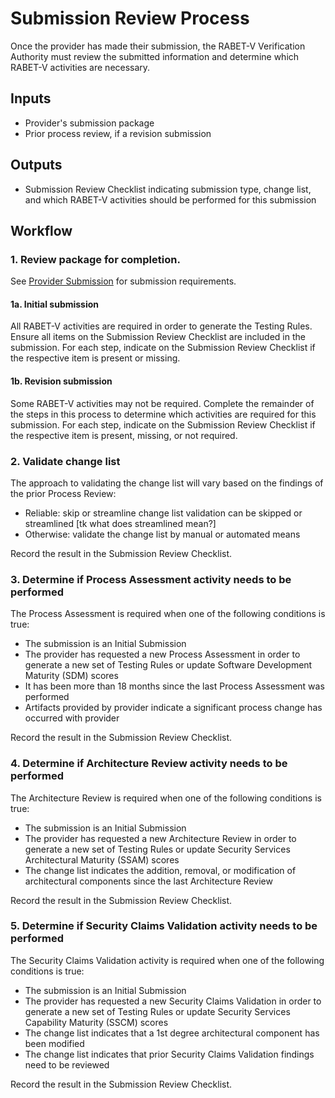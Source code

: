 # Submission Review Process
Once the provider has made their submission, the RABET-V Verification Authority must review the submitted information and determine which RABET-V activities are necessary.

## Inputs

* Provider's submission package
* Prior process review, if a revision submission

## Outputs

* Submission Review Checklist indicating submission type, change list, and which RABET-V activities should be performed for this submission

## Workflow

### 1. Review package for completion.
See [Provider Submission](Provider_Submission.md) for submission requirements.

#### 1a. Initial submission
All RABET-V activities are required in order to generate the Testing Rules. Ensure all items on the Submission Review Checklist are included in the submission. For each step, indicate on the Submission Review Checklist if the respective item is present or missing.

#### 1b. Revision submission
Some RABET-V activities may not be required. Complete the remainder of the steps in this process to determine which activities are required for this submission. For each step, indicate on the Submission Review Checklist if the respective item is present, missing, or not required.

### 2. Validate change list

The approach to validating the change list will vary based on the findings of the prior Process Review:
* Reliable: skip or streamline change list validation can be skipped or streamlined [tk what does streamlined mean?]
* Otherwise: validate the change list by manual or automated means

Record the result in the Submission Review Checklist.

### 3. Determine if Process Assessment activity needs to be performed

The Process Assessment is required when one of the following conditions is true:
* The submission is an Initial Submission
* The provider has requested a new Process Assessment in order to generate a new set of Testing Rules or update Software Development Maturity (SDM) scores
* It has been more than 18 months since the last Process Assessment was performed
* Artifacts provided by provider indicate a significant process change has occurred with provider

Record the result in the Submission Review Checklist.

### 4. Determine if Architecture Review activity needs to be performed

The Architecture Review is required when one of the following conditions is true:
* The submission is an Initial Submission
* The provider has requested a new Architecture Review in order to generate a new set of Testing Rules or update Security Services Architectural Maturity (SSAM) scores
* The change list indicates the addition, removal, or modification of architectural components since the last Architecture Review

Record the result in the Submission Review Checklist.

### 5. Determine if Security Claims Validation activity needs to be performed

The Security Claims Validation activity is required when one of the following conditions is true:
* The submission is an Initial Submission
* The provider has requested a new Security Claims Validation in order to generate a new set of Testing Rules or update Security Services Capability Maturity (SSCM) scores
* The change list indicates that a 1st degree architectural component has been modified
* The change list indicates that prior Security Claims Validation findings need to be reviewed

Record the result in the Submission Review Checklist.
